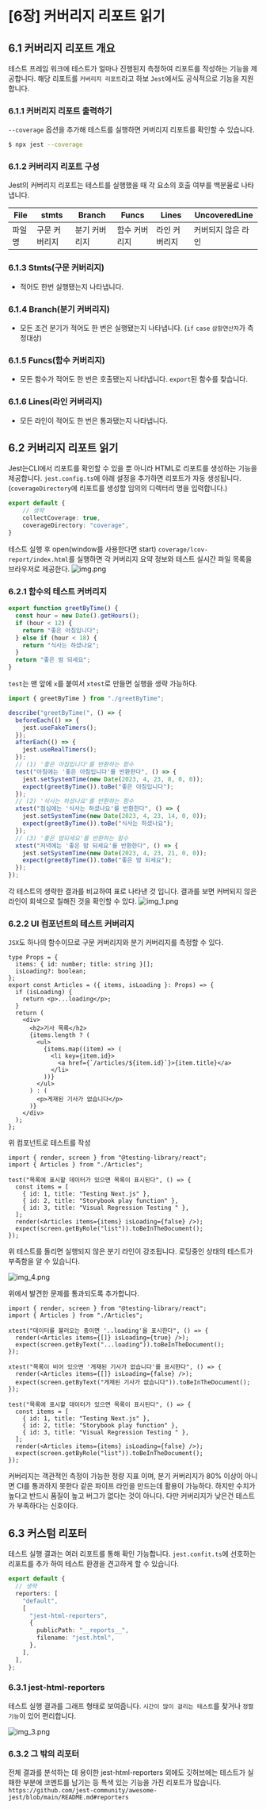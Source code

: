 # [6장] 커버리지 리포트 읽기


## 6.1 커버리지 리포트 개요
테스트 프레임 워크에 테스트가 얼마나 진행된지 측정하여 리포트를 작성하는 기능을 제공합니다.
해당 리포트를 `커버리지 리포트`라고 하보 `Jest`에서도 공식적으로 기능을 지원합니다.

### 6.1.1 커버리지 리포트 출력하기
`--coverage` 옵션을 추가해 테스트를 실행하면 커버리지 리포트를 확인할 수 있습니다.
```Bash
$ npx jest --coverage
```

### 6.1.2 커버리지 리포트 구성
Jest의 커버리지 리포트는 테스트를 실행했을 때 각 요소의 호출 여부를 백분율로 나타냅니다.

| File  | stmts   | Branch | Funcs   | Lines   | UncoveredLine | 
|-------|---------|--------|---------|---------|---------------|
| 파일명 | 구문 커버리지 | 분기 커버리지 | 함수 커버리지 | 라인 커버리지 | 커버되지 않은 라인    |

### 6.1.3 Stmts(구문 커버리지)
- 적어도 한번 실행됐는지 나타냅니다.

### 6.1.4 Branch(분기 커버리지)
- 모든 조건 분기가 적어도 한 번은 실행됐는지 나타냅니다. (`if` `case` `삼항연산자`가 측정대상)

### 6.1.5 Funcs(함수 커버리지)
- 모든 함수가 적어도 한 번은 호출됐는지 나타냅니다. `export`된 함수를 찾습니다.

### 6.1.6 Lines(라인 커버리지)
- 모든 라인이 적어도 한 번은 통과됐는지 나타냅니다.

## 6.2 커버리지 리포트 읽기
Jest는CLI에서 리포트를 확인할 수 있을 뿐 아니라 HTML로 리포트를 생성하는 기능을 제공합니다.
`jest.config.ts`에 아래 설정을 추가하면 리포트가 자동 생성됩니다.(`coverageDirectory`에 리포트를 생성할 임의의 디렉터리 명을 입력합니다.)

```ts
export default {
    // 생략
    collectCoverage: true,
    coverageDirectory: "coverage",
}
```
테스트 실행 후 open(window를 사용한다면 start) `coverage/lcov-report/index.html`를 실행하면 각 커버리지 요약 정보와 테스트 실시간 파일 목록을 브라우저로 제공한다.
![img.png](images/img.png)

### 6.2.1 함수의 테스트 커버리지 
```ts
export function greetByTime() {
  const hour = new Date().getHours();
  if (hour < 12) {
    return "좋은 아침입니다";
  } else if (hour < 18) {
    return "식사는 하셨나요";
  }
  return "좋은 밤 되세요";
}
```

`test`는 맨 앞에 `x`를 붙여서 `xtest`로 만들면 실행을 생략 가능하다.
```ts
import { greetByTime } from "./greetByTime";

describe("greetByTime(", () => {
  beforeEach(() => {
    jest.useFakeTimers();
  });
  afterEach(() => {
    jest.useRealTimers();
  });
  // (1) '좋은 아침입니다'를 반환하는 함수
  test("아침에는 '좋은 아침입니다'를 반환한다", () => {
    jest.setSystemTime(new Date(2023, 4, 23, 8, 0, 0));
    expect(greetByTime()).toBe("좋은 아침입니다");
  });
  // (2) '식사는 하셨나요'를 반환하는 함수
  xtest("점심에는 '식사는 하셨나요'를 반환한다", () => {
    jest.setSystemTime(new Date(2023, 4, 23, 14, 0, 0));
    expect(greetByTime()).toBe("식사는 하셨나요");
  });
  // (3) '좋은 밤되세요'를 반환하는 함수
  xtest("저녁에는 '좋은 밤 되세요'를 반환한다", () => {
    jest.setSystemTime(new Date(2023, 4, 23, 21, 0, 0));
    expect(greetByTime()).toBe("좋은 밤 되세요");
  });
});

```
각 테스트의 생략한 결과를 비교하여 표로 나타낸 것 입니다.
결과를 보면 커버되지 않은 라인이 회색으로 칠해진 것을 확인할 수 있다.
![img_1.png](images/img_1.png)

### 6.2.2 UI 컴포넌트의 테스트 커버리지
`JSX`도 하나의 함수이므로 구문 커버리지와 분기 커버리지를 측정할 수 있다.

```tsx
type Props = {
  items: { id: number; title: string }[];
  isLoading?: boolean;
};
export const Articles = ({ items, isLoading }: Props) => {
  if (isLoading) {
    return <p>...loading</p>;
  }
  return (
    <div>
      <h2>기사 목록</h2>
      {items.length ? (
        <ul>
          {items.map((item) => (
            <li key={item.id}>
              <a href={`/articles/${item.id}`}>{item.title}</a>
            </li>
          ))}
        </ul>
      ) : (
        <p>게재된 기사가 없습니다</p>
      )}
    </div>
  );
};
```

위 컴포넌트로 테스트를 작성
```tsx
import { render, screen } from "@testing-library/react";
import { Articles } from "./Articles";

test("목록에 표시할 데이터가 있으면 목록이 표시된다", () => {
  const items = [
    { id: 1, title: "Testing Next.js" },
    { id: 2, title: "Storybook play function" },
    { id: 3, title: "Visual Regression Testing " },
  ];
  render(<Articles items={items} isLoading={false} />);
  expect(screen.getByRole("list")).toBeInTheDocument();
});
```

위 테스트를 돌리면 실행되지 않은 분기 라인이 강조됩니다. 로딩중인 상태의 테스트가 부족함을 알 수 있습니다.

![img_4.png](images/img_4.png)

위에서 발견한 문제를 통과되도록 추가합니다.

```tsx
import { render, screen } from "@testing-library/react";
import { Articles } from "./Articles";

xtest("데이터를 불러오는 중이면 '..loading'을 표시한다", () => {
  render(<Articles items={[]} isLoading={true} />);
  expect(screen.getByText("...loading")).toBeInTheDocument();
});

xtest("목록이 비어 있으면 '게재된 기사가 없습니다'를 표시한다", () => {
  render(<Articles items={[]} isLoading={false} />);
  expect(screen.getByText("게재된 기사가 없습니다")).toBeInTheDocument();
});

test("목록에 표시할 데이터가 있으면 목록이 표시된다", () => {
  const items = [
    { id: 1, title: "Testing Next.js" },
    { id: 2, title: "Storybook play function" },
    { id: 3, title: "Visual Regression Testing " },
  ];
  render(<Articles items={items} isLoading={false} />);
  expect(screen.getByRole("list")).toBeInTheDocument();
});
```

커버리지는 객관적인 측정이 가능한 정량 지표 이며, 분기 커버리지가 80% 이상이 아니면 CI를 통과하지 못한다 같은 파이프 라인을 만드는데 활용이 가능하다.
하지만 수치가 높다고 반드시 품질이 높고 버그가 없다는 것이 아니다. 다만 커버리지가 낮은건 테스트가 부족하다는 신호이다.

## 6.3 커스텀 리포터
테스트 실행 결과는 여러 리포트를 통해 확인 가능합니다.
`jest.confit.ts`에 선호하는 리포트를 추가 하여 테스트 환경을 견고하게 할 수 있습니다.

```ts
export default {
  // 생략
  reporters: [
    "default",
    [
      "jest-html-reporters",
      {
        publicPath: "__reports__",
        filename: "jest.html",
      },
    ],
  ],
};
```

### 6.3.1 jest-html-reporters

테스트 실행 결과를 그래프 형태로 보여줍니다. `시간이 많이 걸리는 테스트`를 찾거나 `정렬 기능`이 있어 편리합니다.

![img_3.png](images/img_3.png)

### 6.3.2 그 밖의 리포터

전체 결과를 분석하는 데 용이한 jest-html-reporters 외에도 깃허브에는 테스트가 실패한 부분에 코멘트를 남기는 등 특색 있는 기능을 가진 리포트가 많습니다.
`https://github.com/jest-community/awesome-jest/blob/main/README.md#reporters`